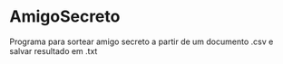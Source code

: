 # AmigoSecreto
Programa para sortear amigo secreto a partir de um documento .csv e salvar resultado em .txt
